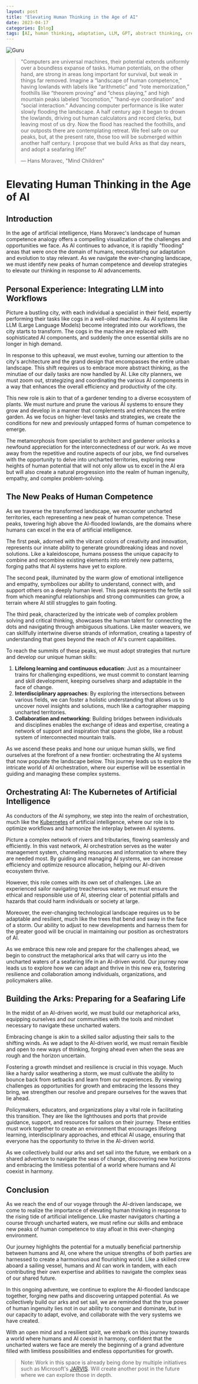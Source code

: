 ```yaml
---
layout: post
title: "Elevating Human Thinking in the Age of AI"
date: 2023-04-17
categories: [blog]
tags: [AI, human thinking, adaptation, LLM, GPT, abstract thinking, creativity, innovation, orchestration, Kubernetes, lifelong learning, resilience]
---
```


<img src = "https://sturlabragason.github.io/images/d1368674-8183-45c5-895e-ce7eaa16cd38.jpeg" alt = "Guru" />

> "Computers are universal machines, their potential extends uniformly over a boundless expanse of tasks. Human potentials, on the other hand, are strong in areas long important for survival, but weak in things far removed. Imagine a “landscape of human competence,” having lowlands with labels like “arithmetic” and “rote memorization,” foothills like “theorem proving” and “chess playing,” and high mountain peaks labeled “locomotion,” “hand-eye coordination” and “social interaction.” Advancing computer performance is like water slowly flooding the landscape. A half century ago it began to drown the lowlands, driving out human calculators and record clerks, but leaving most of us dry. Now the flood has reached the foothills, and our outposts there are contemplating retreat. We feel safe on our peaks, but, at the present rate, those too will be submerged within another half century. I propose that we build Arks as that day nears, and adopt a seafaring life!"
>
> — Hans Moravec, "Mind Children"


# Elevating Human Thinking in the Age of AI

## Introduction

In the age of artificial intelligence, Hans Moravec's landscape of human competence analogy offers a compelling visualization of the challenges and opportunities we face. As AI continues to advance, it is rapidly "flooding" areas that were once the domain of humans, necessitating our adaptation and evolution to stay relevant. As we navigate the ever-changing landscape, we must identify new peaks of human competence and develop strategies to elevate our thinking in response to AI advancements.

## Personal Experience: Integrating LLM into Workflows

Picture a bustling city, with each individual a specialist in their field, expertly performing their tasks like cogs in a well-oiled machine. As AI systems like LLM (Large Language Models) become integrated into our workflows, the city starts to transform. The cogs in the machine are replaced with sophisticated AI components, and suddenly the once essential skills are no longer in high demand. 

In response to this upheaval, we must evolve, turning our attention to the city's architecture and the grand design that encompasses the entire urban landscape. This shift requires us to embrace more abstract thinking, as the minutiae of our daily tasks are now handled by AI. Like city planners, we must zoom out, strategizing and coordinating the various AI components in a way that enhances the overall efficiency and productivity of the city.

This new role is akin to that of a gardener tending to a diverse ecosystem of plants. We must nurture and prune the various AI systems to ensure they grow and develop in a manner that complements and enhances the entire garden. As we focus on higher-level tasks and strategies, we create the conditions for new and previously untapped forms of human competence to emerge.

The metamorphosis from specialist to architect and gardener unlocks a newfound appreciation for the interconnectedness of our work. As we move away from the repetitive and routine aspects of our jobs, we find ourselves with the opportunity to delve into uncharted territories, exploring new heights of human potential that will not only allow us to excel in the AI era but will also create a natural progression into the realm of human ingenuity, empathy, and complex problem-solving.


## The New Peaks of Human Competence

As we traverse the transformed landscape, we encounter uncharted territories, each representing a new peak of human competence. These peaks, towering high above the AI-flooded lowlands, are the domains where humans can excel in the era of artificial intelligence.

The first peak, adorned with the vibrant colors of creativity and innovation, represents our innate ability to generate groundbreaking ideas and novel solutions. Like a kaleidoscope, humans possess the unique capacity to combine and recombine existing elements into entirely new patterns, forging paths that AI systems have yet to explore.

The second peak, illuminated by the warm glow of emotional intelligence and empathy, symbolizes our ability to understand, connect with, and support others on a deeply human level. This peak represents the fertile soil from which meaningful relationships and strong communities can grow, a terrain where AI still struggles to gain footing.

The third peak, characterized by the intricate web of complex problem solving and critical thinking, showcases the human talent for connecting the dots and navigating through ambiguous situations. Like master weavers, we can skillfully intertwine diverse strands of information, creating a tapestry of understanding that goes beyond the reach of AI's current capabilities.

To reach the summits of these peaks, we must adopt strategies that nurture and develop our unique human skills:

1. **Lifelong learning and continuous education**: Just as a mountaineer trains for challenging expeditions, we must commit to constant learning and skill development, keeping ourselves sharp and adaptable in the face of change.
2. **Interdisciplinary approaches**: By exploring the intersections between various fields, we can foster a holistic understanding that allows us to uncover novel insights and solutions, much like a cartographer mapping uncharted territories.
3. **Collaboration and networking**: Building bridges between individuals and disciplines enables the exchange of ideas and expertise, creating a network of support and inspiration that spans the globe, like a robust system of interconnected mountain trails.

As we ascend these peaks and hone our unique human skills, we find ourselves at the forefront of a new frontier: orchestrating the AI systems that now populate the landscape below. This journey leads us to explore the intricate world of AI orchestration, where our expertise will be essential in guiding and managing these complex systems.

## Orchestrating AI: The Kubernetes of Artificial Intelligence

As conductors of the AI symphony, we step into the realm of orchestration, much like the [Kubernetes](https://kubernetes.io/docs/concepts/overview/what-is-kubernetes/) of artificial intelligence, where our role is to optimize workflows and harmonize the interplay between AI systems.


Picture a complex network of rivers and tributaries, flowing seamlessly and efficiently. In this vast network, AI orchestration serves as the water management system, channeling resources and information to where they are needed most. By guiding and managing AI systems, we can increase efficiency and optimize resource allocation, helping our AI-driven ecosystem thrive.

However, this role comes with its own set of challenges. Like an experienced sailor navigating treacherous waters, we must ensure the ethical and responsible use of AI, steering clear of potential pitfalls and hazards that could harm individuals or society at large.

Moreover, the ever-changing technological landscape requires us to be adaptable and resilient, much like the trees that bend and sway in the face of a storm. Our ability to adjust to new developments and harness them for the greater good will be crucial in maintaining our position as orchestrators of AI.

As we embrace this new role and prepare for the challenges ahead, we begin to construct the metaphorical arks that will carry us into the uncharted waters of a seafaring life in an AI-driven world. Our journey now leads us to explore how we can adapt and thrive in this new era, fostering resilience and collaboration among individuals, organizations, and policymakers alike.


## Building the Arks: Preparing for a Seafaring Life

In the midst of an AI-driven world, we must build our metaphorical arks, equipping ourselves and our communities with the tools and mindset necessary to navigate these uncharted waters.

Embracing change is akin to a skilled sailor adjusting their sails to the shifting winds. As we adapt to the AI-driven world, we must remain flexible and open to new ways of thinking, forging ahead even when the seas are rough and the horizon uncertain.

Fostering a growth mindset and resilience is crucial in this voyage. Much like a hardy sailor weathering a storm, we must cultivate the ability to bounce back from setbacks and learn from our experiences. By viewing challenges as opportunities for growth and embracing the lessons they bring, we strengthen our resolve and prepare ourselves for the waves that lie ahead.

Policymakers, educators, and organizations play a vital role in facilitating this transition. They are like the lighthouses and ports that provide guidance, support, and resources for sailors on their journey. These entities must work together to create an environment that encourages lifelong learning, interdisciplinary approaches, and ethical AI usage, ensuring that everyone has the opportunity to thrive in the AI-driven world.

As we collectively build our arks and set sail into the future, we embark on a shared adventure to navigate the seas of change, discovering new horizons and embracing the limitless potential of a world where humans and AI coexist in harmony.

## Conclusion

As we reach the end of our voyage through the AI-driven landscape, we come to realize the importance of elevating human thinking in response to the rising tide of artificial intelligence. Like master navigators charting a course through uncharted waters, we must refine our skills and embrace new peaks of human competence to stay afloat in this ever-changing environment.

Our journey highlights the potential for a mutually beneficial partnership between humans and AI, one where the unique strengths of both parties are harnessed to create a harmonious and flourishing world. Like a skilled crew aboard a sailing vessel, humans and AI can work in tandem, with each contributing their own expertise and abilities to navigate the complex seas of our shared future.

In this ongoing adventure, we continue to explore the AI-flooded landscape together, forging new paths and discovering untapped potential. As we collectively build our arks and set sail, we are reminded that the true power of human ingenuity lies not in our ability to conquer and dominate, but in our capacity to adapt, evolve, and collaborate with the very systems we have created.

With an open mind and a resilient spirit, we embark on this journey towards a world where humans and AI coexist in harmony, confident that the uncharted waters we face are merely the beginning of a grand adventure filled with limitless possibilities and endless opportunities for growth.

> Note: Work in this space is already being done by multiple initiatives such as Microsoft's [JARVIS](https://github.com/microsoft/JARVIS). Will create another post in the future where we can explore those in depth.
